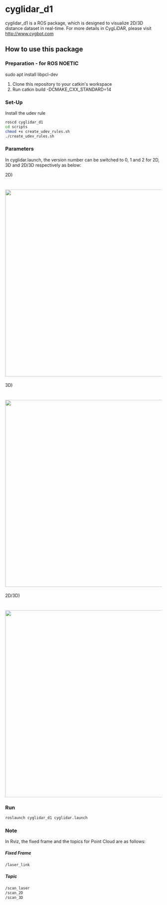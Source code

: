 # cyglidar_d1
cyglidar_d1 is a ROS package, which is designed to visualize 2D/3D distance dataset in real-time.
For more details in CygLiDAR, please visit http://www.cygbot.com

## How to use this package

### Preparation - for ROS NOETIC

sudo apt install libpcl-dev

1) Clone this repository to your catkin's workspace
2) Run catkin build -DCMAKE_CXX_STANDARD=14

### Set-Up
Install the udev rule
```bash
roscd cyglidar_d1
cd scripts
chmod +x create_udev_rules.sh
./create_udev_rules.sh
```

### Parameters
In cyglidar.launch, the version number can be switched to 0, 1 and 2 for 2D, 3D and 2D/3D respectively as below:

2D)
<h1 align="left">
  <img src="screenshots/param_2d.png" width="600"/>
</h1>

3D)
<h1 align="left">
  <img src="screenshots/param_3d.png" width="600"/>
</h1>

2D/3D)
<h1 align="left">
  <img src="screenshots/param_2d3d.png" width="600"/>
</h1>

### Run
```bash
roslaunch cyglidar_d1 cyglidar.launch
```

### Note
In Rviz, the fixed frame and the topics for Point Cloud are as follows:

##### Fixed Frame
```bash
/laser_link
```

##### Topic
```bash
/scan_laser
/scan_2D
/scan_3D
```
